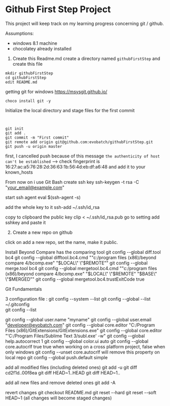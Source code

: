 # Github First Step Project

This project will keep track on my learning progress concerning git / github.

Assumptions:
- windows 8.1 machine
- chocolatey already installed

1. Create this Readme.md
create a directory named `githubFirstStep` and create this file
```
mkdir githubFirstStep
cd githubFirstStep
edit README.md
```

getting git for windows https://msysgit.github.io/
```
choco install git -y
```

Initialize the local directory
and stage files for the first commit
```


git init
git add .
git commit -m "First commit"
git remote add origin git@github.com:evobatch/githubFirstStep.git
git push -u origin master
```

first, I cancelled push because of this message `the authenticity of host can't be established`
--> check fingerprint is 16:27:ac:a5:76:28:2d:36:63:1b:56:4d:eb:df:a6:48 and add it to your known_hosts

From now on i use Git Bash
create ssh key
ssh-keygen -t rsa -C "your_email@example.com"

start ssh agent
eval $(ssh-agent -s)

add the whole key to it
ssh-add ~/.ssh/id_rsa

copy to clipboard the public key
clip < ~/.ssh/id_rsa.pub
go to setting add sshkey and paste it


2. Create a new repo on github

click on add a new repo, set the name, make it public.

Install Beyond Compare has the comparing tool
git config --global diff.tool bc4
git config --global difftool.bc4.cmd "\"c:/program files (x86)/beyond compare 4/bcomp.exe\" \"$LOCAL\" \"$REMOTE\""
git config --global merge.tool bc4
git config --global mergetool.bc4.cmd "\"c:/program files (x86)/beyond compare 4/bcomp.exe\" \"$LOCAL\" \"$REMOTE\" \"$BASE\" \"$MERGED\""
git config --global mergetool.bc4.trustExitCode true



Git Fundamentals

3 configuration file : 
git config --system --list
git config --global --list       ~/.gitconfig   
git config --list                 


git config --global user.name "myname"
git config --global user.email "developer@evobatch.com"
git config --global core.editor "C:/Program Files (x86)/GitExtensions/GitExtensions.exe"
git config --global core.editor "'C:/Program Files/Sublime Text 3/subl.exe' -w"
git config --global help.autocorrect 1
git config --global color.ui auto
git config --global core.autocrlf true
true when working on a cross platform project, false when only windows
git config --unset core.autocrlf will remove this property on local repo
git config --global push.default simple

add all modified files (including deleted ones)
git add -u
git diff cd2f1d..00f8ea
git diff HEAD~1..HEAD
git diff HEAD~1..

add all new files and remove deleted ones
git add -A

revert changes
git checkout README.md
git reset --hard
git reset --soft HEAD~1  (all changes will become staged changes)